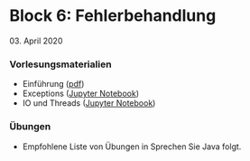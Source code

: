 # Block 6: Fehlerbehandlung

 03\. April  2020

### Vorlesungsmaterialien

* Einführung ([pdf](Einfuehrung.pdf))
* Exceptions ([Jupyter Notebook](https://nbviewer.jupyter.org/github/unibas-marcelluethi/gyminf-programmieren/blob/master/notebooks/Exceptions.ipynb)) 
* IO und Threads ([Jupyter Notebook](https://nbviewer.jupyter.org/github/unibas-marcelluethi/gyminf-programmieren/blob/master/notebooks/IOAndThreads.ipynb)) 


### Übungen
* Empfohlene Liste von Übungen in Sprechen Sie Java folgt.
